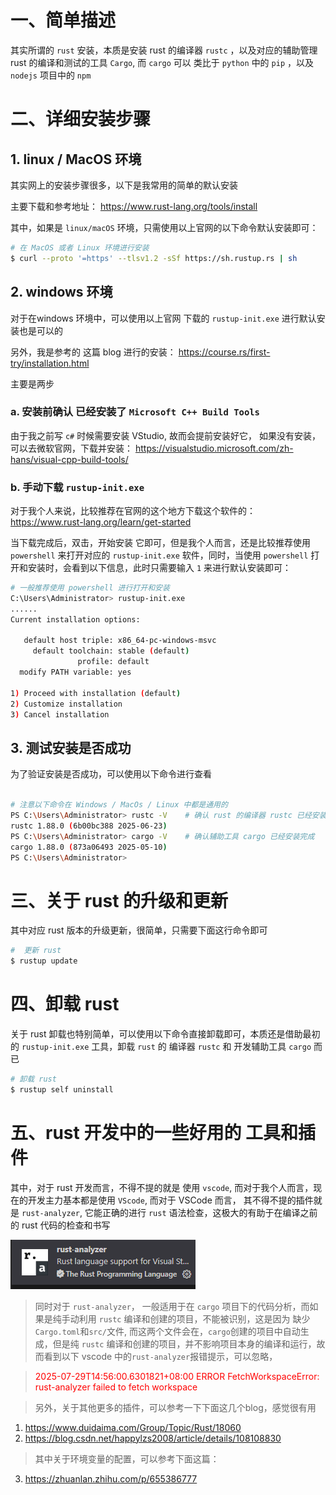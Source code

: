 
# 一、简单描述

其实所谓的 `rust` 安装，本质是安装 rust 的编译器 `rustc` ，以及对应的辅助管理 rust 的编译和测试的工具 `Cargo`, 而 `cargo` 可以 类比于 `python` 中的 `pip` ，以及 `nodejs` 项目中的 `npm` 


# 二、详细安装步骤

## 1. linux / MacOS 环境
其实网上的安装步骤很多，以下是我常用的简单的默认安装

主要下载和参考地址：
https://www.rust-lang.org/tools/install

其中，如果是 `linux/macOS` 环境，只需使用以上官网的以下命令默认安装即可：

```bash
# 在 MacOS 或者 Linux 环境进行安装
$ curl --proto '=https' --tlsv1.2 -sSf https://sh.rustup.rs | sh
```

## 2. windows 环境

对于在windows 环境中，可以使用以上官网 下载的 `rustup-init.exe` 进行默认安装也是可以的

另外，我是参考的 这篇 blog 进行的安装： https://course.rs/first-try/installation.html

主要是两步

### a. 安装前确认 已经安装了 `Microsoft C++ Build Tools`

由于我之前写 `c#` 时候需要安装 VStudio, 故而会提前安装好它， 如果没有安装，可以去微软官网，下载并安装： https://visualstudio.microsoft.com/zh-hans/visual-cpp-build-tools/


### b. 手动下载 `rustup-init.exe`

对于我个人来说，比较推荐在官网的这个地方下载这个软件的： https://www.rust-lang.org/learn/get-started

当下载完成后，双击，开始安装 它即可，但是我个人而言，还是比较推荐使用 `powershell` 来打开对应的 `rustup-init.exe` 软件，同时，当使用  `powershell` 打开和安装时，会看到以下信息，此时只需要输入 `1` 来进行默认安装即可：

```bash
# 一般推荐使用 powershell 进行打开和安装
C:\Users\Administrator> rustup-init.exe
......
Current installation options:

   default host triple: x86_64-pc-windows-msvc
     default toolchain: stable (default)
               profile: default
  modify PATH variable: yes

1) Proceed with installation (default)
2) Customize installation
3) Cancel installation

```

## 3. 测试安装是否成功

为了验证安装是否成功，可以使用以下命令进行查看

```bash

# 注意以下命令在 Windows / MacOs / Linux 中都是通用的
PS C:\Users\Administrator> rustc -V    # 确认 rust 的编译器 rustc 已经安装完毕
rustc 1.88.0 (6b00bc388 2025-06-23)
PS C:\Users\Administrator> cargo -V    # 确认辅助工具 cargo 已经安装完成
cargo 1.88.0 (873a06493 2025-05-10)
PS C:\Users\Administrator>


```

# 三、关于 rust 的升级和更新

其中对应 rust 版本的升级更新，很简单，只需要下面这行命令即可

```bash
#  更新 rust
$ rustup update

```

# 四、卸载 rust

关于 rust 卸载也特别简单，可以使用以下命令直接卸载即可，本质还是借助最初的 `rustup-init.exe` 工具，卸载 `rust` 的 编译器 `rustc` 和 开发辅助工具 `cargo` 而已

```bash
# 卸载 rust
$ rustup self uninstall

```


# 五、rust 开发中的一些好用的 工具和插件

其中，对于 rust 开发而言，不得不提的就是 使用 `vscode`, 而对于我个人而言，现在的开发主力基本都是使用 `VScode`, 而对于 VSCode 而言， 其不得不提的插件就是 `rust-analyzer`, 它能正确的进行 `rust` 语法检查，这极大的有助于在编译之前的 rust 代码的检查和书写

![alt text](./assets/1.installation/1.png)

> 同时对于 `rust-analyzer`， 一般适用于在 `cargo` 项目下的代码分析，而如果是纯手动利用  `rustc` 编译和创建的项目，不能被识别，这是因为 缺少 `Cargo.toml`和`src/`文件, 而这两个文件会在，`cargo`创建的项目中自动生成，但是纯 `rustc` 编译和创建的项目，并不影响项目本身的编译和运行，故而看到以下 vscode 中的`rust-analyzer`报错提示，可以忽略，


> <font color='red'>2025-07-29T14:56:00.6301821+08:00 ERROR FetchWorkspaceError: rust-analyzer failed to fetch workspace</font>


> 另外，关于其他更多的插件，可以参考一下下面这几个blog，感觉很有用

1. https://www.duidaima.com/Group/Topic/Rust/18060
2. https://blog.csdn.net/happylzs2008/article/details/108108830


> 其中关于环境变量的配置，可以参考下面这篇：

3. https://zhuanlan.zhihu.com/p/655386777